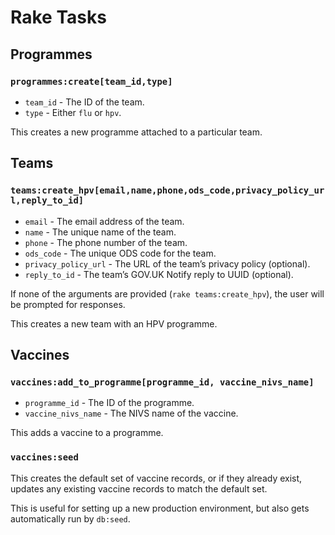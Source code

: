 # Rake Tasks

## Programmes

### `programmes:create[team_id,type]`

- `team_id` - The ID of the team.
- `type` - Either `flu` or `hpv`.

This creates a new programme attached to a particular team.

## Teams

### `teams:create_hpv[email,name,phone,ods_code,privacy_policy_url,reply_to_id]`

- `email` - The email address of the team.
- `name` - The unique name of the team.
- `phone` - The phone number of the team.
- `ods_code` - The unique ODS code for the team.
- `privacy_policy_url` - The URL of the team’s privacy policy (optional).
- `reply_to_id` - The team’s GOV.UK Notify reply to UUID (optional).

If none of the arguments are provided (`rake teams:create_hpv`), the user will be prompted for responses.

This creates a new team with an HPV programme.

## Vaccines

### `vaccines:add_to_programme[programme_id, vaccine_nivs_name]`

- `programme_id` - The ID of the programme.
- `vaccine_nivs_name` - The NIVS name of the vaccine.

This adds a vaccine to a programme.

### `vaccines:seed`

This creates the default set of vaccine records, or if they already exist, updates any existing vaccine records to match the default set.

This is useful for setting up a new production environment, but also gets automatically run by `db:seed`.

